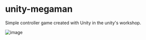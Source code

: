 # unity-megaman
Simple controller game created with Unity in the unity's workshop.

![image](https://user-images.githubusercontent.com/14969618/174818560-d9439500-9b89-42c9-b2b9-8a31adebd2f5.png)

